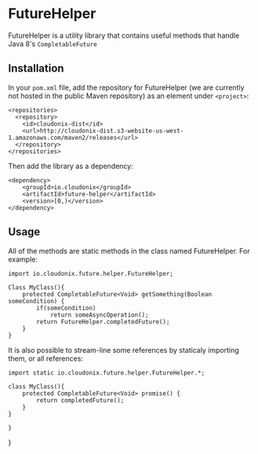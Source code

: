 # FutureHelper

FutureHelper is a utility library that contains useful methods that handle Java 8's `CompletableFuture`

## Installation

In your `pom.xml` file, add the repository for FutureHelper (we are currently not hosted
in the public Maven repository) as an element under `<project>`:

```
<repositories>
  <repository>
    <id>cloudonix-dist</id>
    <url>http://cloudonix-dist.s3-website-us-west-1.amazonaws.com/maven2/releases</url>
  </repository>
</repositories>
```

Then add the library as a dependency:

```
<dependency>
	<groupId>io.cloudonix</groupId>
	<artifactId>future-helper</artifactId>
	<version>[0,)</version>
</dependency>
```


## Usage

All of the methods are static methods in the class named FutureHelper. For example:

```
import io.cloudonix.future.helper.FutureHelper;

Class MyClass(){
    protected CompletableFuture<Void> getSomething(Boolean someCondition) {
    	if(someCondition)
    		return someAsyncOperation();
		return FutureHelper.completedFuture();
	}
}
```

It is also possible to stream-line some references by staticaly importing them, or all references:

```
import static io.cloudonix.future.helper.FutureHelper.*;

class MyClass(){
    protected CompletableFuture<Void> promise() {
        return completedFuture();
    }
}
```

    }
}
